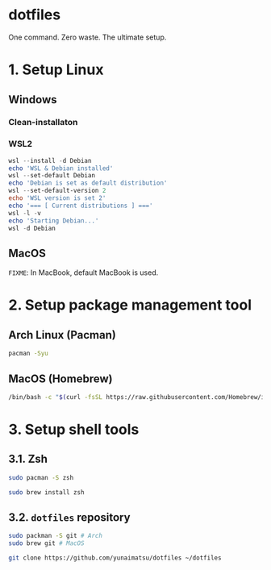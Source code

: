 # dotfiles
One command. Zero waste. The ultimate setup.

# 1. Setup Linux
## Windows
### Clean-installaton
### WSL2
```Powershell
wsl --install -d Debian
echo 'WSL & Debian installed'
wsl --set-default Debian
echo 'Debian is set as default distribution'
wsl --set-default-version 2
echo 'WSL version is set 2'
echo '=== [ Current distributions ] ==='
wsl -l -v
echo 'Starting Debian...'
wsl -d Debian
```

## MacOS 
`FIXME`: In MacBook, default MacBook is used.

# 2. Setup package management tool
## Arch Linux (Pacman)
```sh
pacman -Syu
```
## MacOS (Homebrew)
```sh
/bin/bash -c "$(curl -fsSL https://raw.githubusercontent.com/Homebrew/install/HEAD/install.sh)"
```
# 3. Setup shell tools
## 3.1. Zsh 
```sh
sudo pacman -S zsh
```
```sh
sudo brew install zsh
```
## 3.2. `dotfiles` repository 
```sh
sudo packman -S git # Arch
sudo brew git # MacOS
```
```sh
git clone https://github.com/yunaimatsu/dotfiles ~/dotfiles
```
